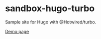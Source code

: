 # sandbox-hugo-turbo

Sample site for Hugo with @Hotwired/turbo.

[Demo page](https://sandbox-hugo-turbo.pages.dev/)
